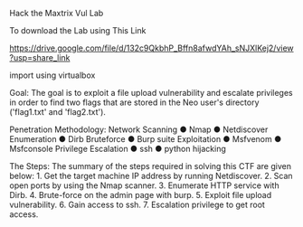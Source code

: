 Hack the  Maxtrix Vul Lab  

To download the Lab using This Link 

https://drive.google.com/file/d/132c9QkbhP_Bffn8afwdYAh_sNJXlKej2/view?usp=share_link

import using virtualbox


Goal:
The goal is to exploit a file upload vulnerability and escalate privileges in order to find two
flags that are stored in the Neo user's directory ('flag1.txt' and 'flag2.txt').


Penetration Methodology:
Network Scanning
  ● Nmap
  ● Netdiscover
Enumeration
  ● Dirb
Bruteforce
  ● Burp suite
Exploitation
  ● Msfvenom
  ● Msfconsole
Privilege Escalation
  ● ssh
  ● python hijacking
  
  
  The Steps:
The summary of the steps required in solving this CTF are given below:
    1. Get the target machine IP address by running Netdiscover.
    2. Scan open ports by using the Nmap scanner.
    3. Enumerate HTTP service with Dirb.
    4. Brute-force on the admin page with burp.
    5. Exploit file upload vulnerability.
    6. Gain access to ssh.
    7. Escalation privilege to get root access.
